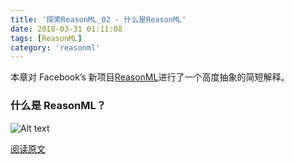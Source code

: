 ```yaml
---
title: '探索ReasonML_02 - 什么是ReasonML'
date: 2018-03-31 01:11:08
tags: [ReasonML]
category: 'reasonml'
---
```


[reasonml]: https://reasonml.github.io/
[originurl]: http://reasonmlhub.com/exploring-reasonml/ch_about-reasonml.html

本章对 Facebook’s 新项目[ReasonML][reasonml]进行了一个高度抽象的简短解释。

### 什么是 ReasonML？

![Alt text](/img/reasonml_is.svg 'ReasonML-OCaml关系图')

[阅读原文][originurl]
